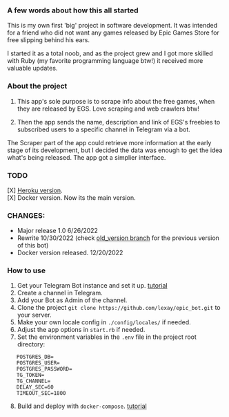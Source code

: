 ### A few words about how this all started
This is my own first 'big' project in software development. It was intended for
a friend who did not want any games released by Epic Games Store for free
slipping behind his ears.

I started it as a total noob, and as the project grew and I got more skilled
with Ruby (my favorite programming language btw!) it received more valuable
updates.

### About the project
1. This app's sole purpose is to scrape info about the free games, when they are
   released by EGS. Love scraping and web crawlers btw!

2. Then the app sends the name, description and link of EGS's freebies to
   subscribed users to a specific channel in Telegram via a bot.

The Scraper part of the app could retrieve more information at the early stage
of its development, but I decided the data was enough to get the idea what's
being released. The app got a simplier interface.

### TODO
[X] [Heroku version](https://github.com/lexay/epic_bot/tree/heroku).  
[X] Docker version. Now its the main version.

### CHANGES:
* Major release 1.0 6/26/2022
* Rewrite 10/30/2022 (check [old_version branch](https://github.com/lexay/epic_bot/tree/old_version) for the previous version of this bot)
* Docker version released. 12/20/2022

### How to use
1. Get your Telegram Bot instance and set it up. [tutorial](https://core.telegram.org/bots#3-how-do-i-create-a-bot)
2. Create a channel in Telegram.
3. Add your Bot as Admin of the channel.
4. Clone the project `git clone https://github.com/lexay/epic_bot.git` to your
   server.
5. Make your own locale config in `./config/locales/` if needed.
6. Adjust the app options in `start.rb` if needed.
7. Set the environment variables in the `.env` file in the project root directory:  
```
   POSTGRES_DB=  
   POSTGRES_USER=  
   POSTGRES_PASSWORD=  
   TG_TOKEN=  
   TG_CHANNEL=  
   DELAY_SEC=60  
   TIMEOUT_SEC=1800  
```
8. Build and deploy with `docker-compose`. [tutorial](https://docs.docker.com/engine/reference/commandline/compose/)
